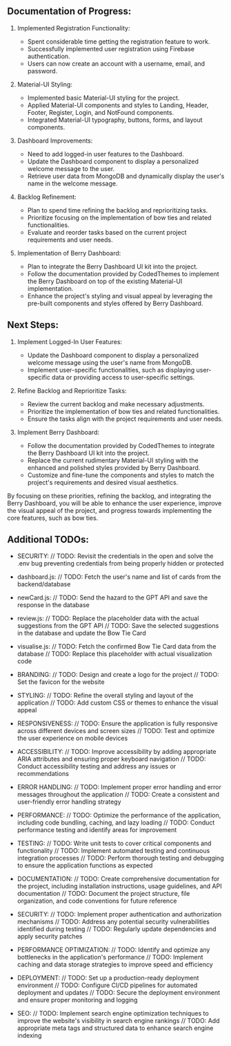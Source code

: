 ## Documentation of Progress:

1. Implemented Registration Functionality:
   - Spent considerable time getting the registration feature to work.
   - Successfully implemented user registration using Firebase authentication.
   - Users can now create an account with a username, email, and password.

2. Material-UI Styling:
   - Implemented basic Material-UI styling for the project.
   - Applied Material-UI components and styles to Landing, Header, Footer, Register, Login, and NotFound components.
   - Integrated Material-UI typography, buttons, forms, and layout components.

3. Dashboard Improvements:
   - Need to add logged-in user features to the Dashboard.
   - Update the Dashboard component to display a personalized welcome message to the user.
   - Retrieve user data from MongoDB and dynamically display the user's name in the welcome message.

4. Backlog Refinement:
   - Plan to spend time refining the backlog and reprioritizing tasks.
   - Prioritize focusing on the implementation of bow ties and related functionalities.
   - Evaluate and reorder tasks based on the current project requirements and user needs.

5. Implementation of Berry Dashboard:
   - Plan to integrate the Berry Dashboard UI kit into the project.
   - Follow the documentation provided by CodedThemes to implement the Berry Dashboard on top of the existing Material-UI implementation.
   - Enhance the project's styling and visual appeal by leveraging the pre-built components and styles offered by Berry Dashboard.

## Next Steps:

1. Implement Logged-In User Features:
   - Update the Dashboard component to display a personalized welcome message using the user's name from MongoDB.
   - Implement user-specific functionalities, such as displaying user-specific data or providing access to user-specific settings.

2. Refine Backlog and Reprioritize Tasks:
   - Review the current backlog and make necessary adjustments.
   - Prioritize the implementation of bow ties and related functionalities.
   - Ensure the tasks align with the project requirements and user needs.

3. Implement Berry Dashboard:
   - Follow the documentation provided by CodedThemes to integrate the Berry Dashboard UI kit into the project.
   - Replace the current rudimentary Material-UI styling with the enhanced and polished styles provided by Berry Dashboard.
   - Customize and fine-tune the components and styles to match the project's requirements and desired visual aesthetics.

By focusing on these priorities, refining the backlog, and integrating the Berry Dashboard, you will be able to enhance the user experience, improve the visual appeal of the project, and progress towards implementing the core features, such as bow ties.

## Additional TODOs:

- SECURITY:
  // TODO: Revisit the credentials in the open and solve the .env bug preventing credentials from being properly hidden or protected

- dashboard.js:
  // TODO: Fetch the user's name and list of cards from the backend/database

- newCard.js:
  // TODO: Send the hazard to the GPT API and save the response in the database

- review.js:
  // TODO: Replace the placeholder data with the actual suggestions from the GPT API
  // TODO: Save the selected suggestions in the database and update the Bow Tie Card

- visualise.js:
  // TODO: Fetch the confirmed Bow Tie Card data from the database
  // TODO: Replace this placeholder with actual visualization code

- BRANDING:
// TODO: Design and create a logo for the project
// TODO: Set the favicon for the website

- STYLING:
// TODO: Refine the overall styling and layout of the application
// TODO: Add custom CSS or themes to enhance the visual appeal

- RESPONSIVENESS:
// TODO: Ensure the application is fully responsive across different devices and screen sizes
// TODO: Test and optimize the user experience on mobile devices

- ACCESSIBILITY:
// TODO: Improve accessibility by adding appropriate ARIA attributes and ensuring proper keyboard navigation
// TODO: Conduct accessibility testing and address any issues or recommendations

- ERROR HANDLING:
// TODO: Implement proper error handling and error messages throughout the application
// TODO: Create a consistent and user-friendly error handling strategy

- PERFORMANCE:
// TODO: Optimize the performance of the application, including code bundling, caching, and lazy loading
// TODO: Conduct performance testing and identify areas for improvement

- TESTING:
// TODO: Write unit tests to cover critical components and functionality
// TODO: Implement automated testing and continuous integration processes
// TODO: Perform thorough testing and debugging to ensure the application functions as expected

- DOCUMENTATION:
// TODO: Create comprehensive documentation for the project, including installation instructions, usage guidelines, and API documentation
// TODO: Document the project structure, file organization, and code conventions for future reference

- SECURITY:
// TODO: Implement proper authentication and authorization mechanisms
// TODO: Address any potential security vulnerabilities identified during testing
// TODO: Regularly update dependencies and apply security patches

- PERFORMANCE OPTIMIZATION:
// TODO: Identify and optimize any bottlenecks in the application's performance
// TODO: Implement caching and data storage strategies to improve speed and efficiency

- DEPLOYMENT:
// TODO: Set up a production-ready deployment environment
// TODO: Configure CI/CD pipelines for automated deployment and updates
// TODO: Secure the deployment environment and ensure proper monitoring and logging

- SEO:
// TODO: Implement search engine optimization techniques to improve the website's visibility in search engine rankings
// TODO: Add appropriate meta tags and structured data to enhance search engine indexing
